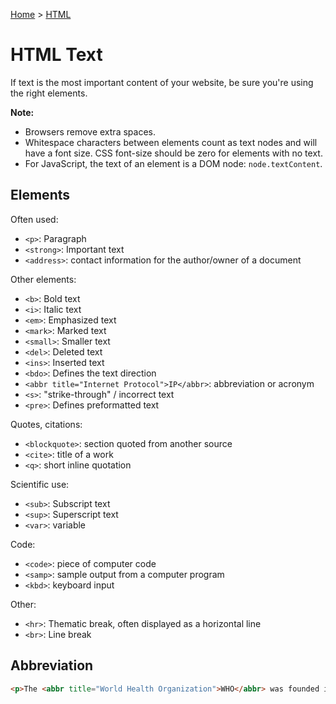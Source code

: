 [Home](../../README.md) > [HTML](./README.md)

# HTML Text

If text is the most important content of your website, be sure you're using the right elements.

**Note:**
- Browsers remove extra spaces.
- Whitespace characters between elements count as text nodes and will have a font size. CSS font-size should be zero for elements with no text.
- For JavaScript, the text of an element is a DOM node: `node.textContent`.

<!-- 
div : large grouping of content, for page layout

span : inline element, smaller grouping (of text)

class/id naming should be semantic, not stylistic (ex : '.social' instead of '.orange')

headings are often supported by paragraphs

strong : text important (bold)

b : stylistically offset text (bold), shouldn't be used for bold

em : text emphasized (italic)

i : text in alternate voice
-->

## Elements

Often used:
- `<p>`: Paragraph
- `<strong>`: Important text
- `<address>`: contact information for the author/owner of a document

Other elements:
- `<b>`: Bold text
- `<i>`: Italic text
- `<em>`: Emphasized text
- `<mark>`: Marked text
- `<small>`: Smaller text
- `<del>`: Deleted text
- `<ins>`: Inserted text
- `<bdo>`: Defines the text direction
- `<abbr title="Internet Protocol">IP</abbr>`: abbreviation or acronym
- `<s>`: "strike-through" / incorrect text
- `<pre>`: Defines preformatted text

Quotes, citations:
- `<blockquote>`: section quoted from another source
- `<cite>`: title of a work
- `<q>`: short inline quotation

Scientific use:
- `<sub>`: Subscript text
- `<sup>`: Superscript text
- `<var>`: variable

Code:
- `<code>`: piece of computer code
- `<samp>`: sample output from a computer program
- `<kbd>`: keyboard input

Other:
- `<hr>`: Thematic break, often displayed as a horizontal line
- `<br>`: Line break



## Abbreviation

```html
<p>The <abbr title="World Health Organization">WHO</abbr> was founded in 1948.</p>
```
